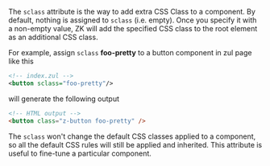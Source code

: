 The `sclass` attribute is the way to add extra CSS Class to a component.
By default, nothing is assigned to `sclass` (i.e. empty). Once you
specify it with a non-empty value, ZK will add the specified CSS class
to the root element as an additional CSS class.

For example, assign `sclass` **foo-pretty** to a button component in zul
page like this

```xml
<!-- index.zul -->
<button sclass="foo-pretty"/>
```

will generate the following output

```html
<!-- HTML output -->
<button class="z-button foo-pretty" />
```

The `sclass` won't change the default CSS classes applied to a
component, so all the default CSS rules will still be applied and
inherited. This attribute is useful to fine-tune a particular component.


